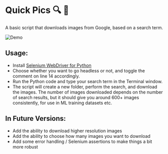 # Quick Pics 🔍 📸

A basic script that downloads images from Google, based on a search term.

![Demo](demo.gif)

## Usage:

* Install [Selenium WebDriver for Python](https://selenium-python.readthedocs.io/installation.html)
* Choose whether you want to go headless or not, and toggle the comment on line 14 accordingly.
* Run the Python code and type your search term in the Terminal window.
* The script will create a new folder, perform the search, and download the images. The number of images downloaded depends on the number of search results, but it should give you around 600+ images consistently, for use in ML training datasets etc.

## In Future Versions:
* Add the ability to download higher resolution images
* Add the ability to choose how many images you want to download
* Add some error handling / Selenium assertions to make things a bit more robust



